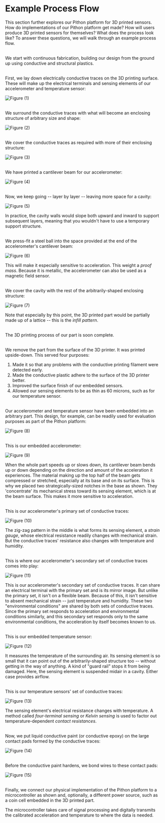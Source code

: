 # Example Process Flow

This section further explores our Pithon platform for 3D printed sensors. \
​
How do implementations of our Pithon platform get made? How will users produce 3D printed sensors for themselves? What does the process look like? To answer these questions, we will walk through an example process flow. \
​

We start with continuous fabrication, building our design from the ground up using conductive and structural plastics. \
​

First, we lay down electrically conductive traces on the 3D printing surface. These will make up the electrical terminals and sensing elements of our accelerometer and temperature sensor:

<img src="https://raw.githubusercontent.com/keeganmjgreen/3D-Printed-Sensors-Manual-Demo/main/img/Example-Process-Flow/Figure (1).png" alt="Figure (1)" style="zoom:100%;" /> \
​

We surround the conductive traces with what will become an enclosing structure of arbitrary size and shape:

<img src="https://raw.githubusercontent.com/keeganmjgreen/3D-Printed-Sensors-Manual-Demo/main/img/Example-Process-Flow/Figure (2).png" alt="Figure (2)" style="zoom:100%;" /> \
​

We cover the conductive traces as required with more of their enclosing structure:

<img src="https://raw.githubusercontent.com/keeganmjgreen/3D-Printed-Sensors-Manual-Demo/main/img/Example-Process-Flow/Figure (3).png" alt="Figure (3)" style="zoom:100%;" /> \
​

We have printed a cantilever beam for our accelerometer:

<img src="https://raw.githubusercontent.com/keeganmjgreen/3D-Printed-Sensors-Manual-Demo/main/img/Example-Process-Flow/Figure (4).png" alt="Figure (4)" style="zoom:100%;" /> \
​

Now, we keep going -- layer by layer -- leaving more space for a cavity:

<img src="https://raw.githubusercontent.com/keeganmjgreen/3D-Printed-Sensors-Manual-Demo/main/img/Example-Process-Flow/Figure (5).png" alt="Figure (5)" style="zoom:100%;" /> 

In practice, the cavity walls would slope both upward and inward to support subsequent layers, meaning that you wouldn't have to use a temporary support structure. \
​

We press-fit a steel ball into the space provided at the end of the accelerometer's cantilever beam:

<img src="https://raw.githubusercontent.com/keeganmjgreen/3D-Printed-Sensors-Manual-Demo/main/img/Example-Process-Flow/Figure (6).png" alt="Figure (6)" style="zoom:100%;" /> 

This will make it especially sensitive to acceleration. This weight a *proof mass*. Because it is metallic, the accelerometer can also be used as a magnetic field sensor. \
​

We cover the cavity with the rest of the arbitrarily-shaped enclosing structure:

<img src="https://raw.githubusercontent.com/keeganmjgreen/3D-Printed-Sensors-Manual-Demo/main/img/Example-Process-Flow/Figure (7).png" alt="Figure (7)" style="zoom:100%;" /> 

Note that especially by this point, the 3D printed part would be partially made up of a lattice -- this is the *infill pattern*. \
​

The 3D printing process of our part is soon complete. \
​

We remove the part from the surface of the 3D printer. It was printed upside-down. This served four purposes:

 1. Made it so that any problems with the conductive printing filament were detected early.
 2. Made the conductive plastic adhere to the surface of the 3D printer better.
 3. Improved the surface finish of our embedded sensors.
 4. Allowed our sensing elements to be as thin as 60 microns, such as for our temperature sensor. \
    ​

Our accelerometer and temperature sensor have been embedded into an arbitrary part. This design, for example, can be readily used for evaluation purposes as part of the Pithon platform:

<img src="https://raw.githubusercontent.com/keeganmjgreen/3D-Printed-Sensors-Manual-Demo/main/img/Example-Process-Flow/Figure (8).png" alt="Figure (8)" style="zoom:100%;" /> \
​

This is our embedded accelerometer:

<img src="https://raw.githubusercontent.com/keeganmjgreen/3D-Printed-Sensors-Manual-Demo/main/img/Example-Process-Flow/Figure (9).png" alt="Figure (9)" style="zoom:100%;" /> 

When the whole part speeds up or slows down, its cantilever beam bends up or down depending on the direction and amount of the acceleration it experiences. The material making up the top half of the beam gets compressed or stretched, especially at its base and on its surface. This is why we placed two strategically-sized notches in the base as shown. They 'concentrate' its mechanical stress toward its sensing element, which is at the beam surface. This makes it more sensitive to acceleration. \
​

This is our accelerometer's primary set of conductive traces:

<img src="https://raw.githubusercontent.com/keeganmjgreen/3D-Printed-Sensors-Manual-Demo/main/img/Example-Process-Flow/Figure (10).png" alt="Figure (10)" style="zoom:100%;" /> 

The zig-zag pattern in the middle is what forms its sensing element, a *strain gauge*, whose electrical resistance readily changes with mechanical strain. But the conductive traces' resistance also changes with temperature and humidity. \
​

This is where our accelerometer's secondary set of conductive traces comes into play:

<img src="https://raw.githubusercontent.com/keeganmjgreen/3D-Printed-Sensors-Manual-Demo/main/img/Example-Process-Flow/Figure (11).png" alt="Figure (11)" style="zoom:100%;" /> 

This is our accelerometer's secondary set of conductive traces. It can share an electrical terminal with the primary set and is its mirror image. But unlike the primary set, it isn't on a flexible beam. Because of this, it isn't sensitive to absent mechanical strain -- just temperature and humidity. These two "environmental conditions" are shared by both sets of conductive traces. Since the primary set responds to acceleration and environmental conditions similarly, and this secondary set responds only to the same environmental conditions, the acceleration by itself becomes known to us. \
​

This is our embedded temperature sensor:

<img src="https://raw.githubusercontent.com/keeganmjgreen/3D-Printed-Sensors-Manual-Demo/main/img/Example-Process-Flow/Figure (12).png" alt="Figure (12)" style="zoom:100%;" /> 

It measures the temperature of the surrounding air. Its sensing element is so small that it can point out of the arbitrarily-shaped structure too -- without getting in the way of anything. A kind of "guard rail" stops it from being damaged. Here, the sensing element is suspended midair in a cavity. Either case provides airflow. \
​

This is our temperature sensors' set of conductive traces:

<img src="https://raw.githubusercontent.com/keeganmjgreen/3D-Printed-Sensors-Manual-Demo/main/img/Example-Process-Flow/Figure (13).png" alt="Figure (13)" style="zoom:100%;" /> 

The sensing element's electrical resistance changes with temperature. A method called *four-terminal sensing* or *Kelvin sensing* is used to factor out temperature-dependent *contact resistances*. \
​

Now, we put liquid conductive paint (or conductive epoxy) on the large contact pads formed by the conductive traces:

<img src="https://raw.githubusercontent.com/keeganmjgreen/3D-Printed-Sensors-Manual-Demo/main/img/Example-Process-Flow/Figure (14).png" alt="Figure (14)" style="zoom:100%;" /> \
​

Before the conductive paint hardens, we bond wires to these contact pads:

<img src="https://raw.githubusercontent.com/keeganmjgreen/3D-Printed-Sensors-Manual-Demo/main/img/Example-Process-Flow/Figure (15).png" alt="Figure (15)" style="zoom:100%;" /> \
​

Finally, we connect our physical implementation of the Pithon platform to a microcontroller as shown and, optionally, a different power source, such as a coin cell embedded in the 3D printed part.

The microcontroller takes care of signal processing and digitally transmits the calibrated acceleration and temperature to where the data is needed. \
​
